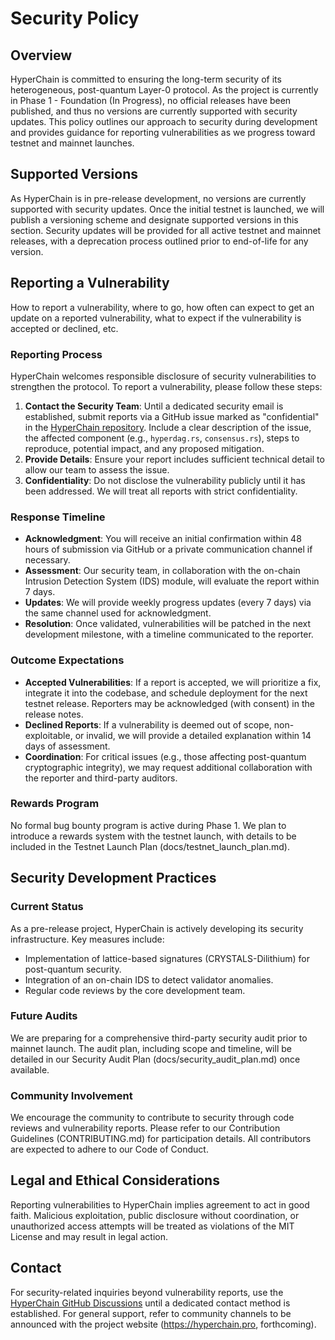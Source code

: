 # Security Policy

## Overview

HyperChain is committed to ensuring the long-term security of its heterogeneous, post-quantum Layer-0 protocol. As the project is currently in Phase 1 - Foundation (In Progress), no official releases have been published, and thus no versions are currently supported with security updates. This policy outlines our approach to security during development and provides guidance for reporting vulnerabilities as we progress toward testnet and mainnet launches.

## Supported Versions

As HyperChain is in pre-release development, no versions are currently supported with security updates. Once the initial testnet is launched, we will publish a versioning scheme and designate supported versions in this section. Security updates will be provided for all active testnet and mainnet releases, with a deprecation process outlined prior to end-of-life for any version.

## Reporting a Vulnerability

How to report a vulnerability, where to go, how often can expect to get an update on a reported vulnerability, what to expect if the vulnerability is accepted or declined, etc.

### Reporting Process
HyperChain welcomes responsible disclosure of security vulnerabilities to strengthen the protocol. To report a vulnerability, please follow these steps:

1. **Contact the Security Team**: Until a dedicated security email is established, submit reports via a GitHub issue marked as "confidential" in the [HyperChain repository](https://github.com/trvorth/hyperchain/issues/new?assignees=&labels=confidential&template=security_issue.md). Include a clear description of the issue, the affected component (e.g., `hyperdag.rs`, `consensus.rs`), steps to reproduce, potential impact, and any proposed mitigation.
2. **Provide Details**: Ensure your report includes sufficient technical detail to allow our team to assess the issue.
3. **Confidentiality**: Do not disclose the vulnerability publicly until it has been addressed. We will treat all reports with strict confidentiality.

### Response Timeline
- **Acknowledgment**: You will receive an initial confirmation within 48 hours of submission via GitHub or a private communication channel if necessary.
- **Assessment**: Our security team, in collaboration with the on-chain Intrusion Detection System (IDS) module, will evaluate the report within 7 days.
- **Updates**: We will provide weekly progress updates (every 7 days) via the same channel used for acknowledgment.
- **Resolution**: Once validated, vulnerabilities will be patched in the next development milestone, with a timeline communicated to the reporter.

### Outcome Expectations
- **Accepted Vulnerabilities**: If a report is accepted, we will prioritize a fix, integrate it into the codebase, and schedule deployment for the next testnet release. Reporters may be acknowledged (with consent) in the release notes.
- **Declined Reports**: If a vulnerability is deemed out of scope, non-exploitable, or invalid, we will provide a detailed explanation within 14 days of assessment.
- **Coordination**: For critical issues (e.g., those affecting post-quantum cryptographic integrity), we may request additional collaboration with the reporter and third-party auditors.

### Rewards Program
No formal bug bounty program is active during Phase 1. We plan to introduce a rewards system with the testnet launch, with details to be included in the Testnet Launch Plan (docs/testnet_launch_plan.md).

## Security Development Practices

### Current Status
As a pre-release project, HyperChain is actively developing its security infrastructure. Key measures include:
- Implementation of lattice-based signatures (CRYSTALS-Dilithium) for post-quantum security.
- Integration of an on-chain IDS to detect validator anomalies.
- Regular code reviews by the core development team.

### Future Audits
We are preparing for a comprehensive third-party security audit prior to mainnet launch. The audit plan, including scope and timeline, will be detailed in our Security Audit Plan (docs/security_audit_plan.md) once available.

### Community Involvement
We encourage the community to contribute to security through code reviews and vulnerability reports. Please refer to our Contribution Guidelines (CONTRIBUTING.md) for participation details. All contributors are expected to adhere to our Code of Conduct.

## Legal and Ethical Considerations

Reporting vulnerabilities to HyperChain implies agreement to act in good faith. Malicious exploitation, public disclosure without coordination, or unauthorized access attempts will be treated as violations of the MIT License and may result in legal action.

## Contact

For security-related inquiries beyond vulnerability reports, use the [HyperChain GitHub Discussions](https://github.com/trvorth/hyperchain/discussions) until a dedicated contact method is established. For general support, refer to community channels to be announced with the project website (https://hyperchain.pro, forthcoming).
